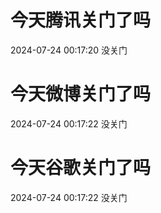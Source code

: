 # 今天腾讯关门了吗

2024-07-24 00:17:20 没关门

# 今天微博关门了吗

2024-07-24 00:17:22 没关门

# 今天谷歌关门了吗

2024-07-24 00:17:22 没关门

